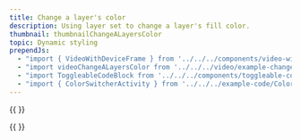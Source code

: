 ```yaml
---
title: Change a layer's color
description: Using layer set to change a layer's fill color.
thumbnail: thumbnailChangeALayersColor
topic: Dynamic styling
prependJs:
  - "import { VideoWithDeviceFrame } from '../../../components/video-with-device-frame'"
  - "import videoChangeALayersColor from '../../../video/example-changealayerscolor.mp4'"
  - "import ToggleableCodeBlock from '../../../components/toggleable-code-block'"
  - "import { ColorSwitcherActivity } from '../../../example-code/ColorSwitcherActivity.js'"
---
```


{{
  <VideoWithDeviceFrame 
    videoFile={videoChangeALayersColor}
    rotation="horizontal"
    device="pixel-2"
  />
}}


<!-- Any notes about this example would go here. --> 

{{
  <ToggleableCodeBlock 
    codeSnippet={ColorSwitcherActivity}
  />
}}
